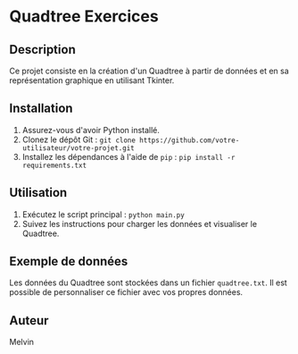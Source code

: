 # Quadtree Exercices

## Description
Ce projet consiste en la création d'un Quadtree à partir de données et en sa représentation graphique en utilisant Tkinter.

## Installation
1. Assurez-vous d'avoir Python installé.
2. Clonez le dépôt Git : `git clone https://github.com/votre-utilisateur/votre-projet.git`
3. Installez les dépendances à l'aide de `pip` : `pip install -r requirements.txt`

## Utilisation
1. Exécutez le script principal : `python main.py`
2. Suivez les instructions pour charger les données et visualiser le Quadtree.

## Exemple de données
Les données du Quadtree sont stockées dans un fichier `quadtree.txt`. Il est possible de personnaliser ce fichier avec vos propres données.

## Auteur
Melvin
